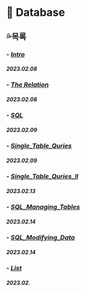 # **🐬 Database**

## 💦목록

### - [*Intro*](https://github.com/ParkJiHwan22/TIL/blob/main/TIL_Repositories/Database/230208_Intro.md)
##### 2023.02.08

### - [*The Relation*](https://github.com/ParkJiHwan22/TIL/blob/main/TIL_Repositories/Database/230208_The_Relation.md)
##### 2023.02.08

### - [*SQL*](https://github.com/ParkJiHwan22/TIL/blob/main/TIL_Repositories/Database/230209_SQL.md)
##### 2023.02.09

### - [*Single_Table_Quries*](https://github.com/ParkJiHwan22/TIL/blob/main/TIL_Repositories/Database/230209_SQL_Single_Table_Quries.md)
##### 2023.02.09

### - [*Single_Table_Quries_Ⅱ*](https://github.com/ParkJiHwan22/TIL/blob/main/TIL_Repositories/Database/230213_Filtering_Data.md)
##### 2023.02.13

### - [*SQL_Managing_Tables*]()
##### 2023.02.14

### - [*SQL_Modifying_Data*]()
##### 2023.02.14

### - [*List*]()
##### 2023.02.



